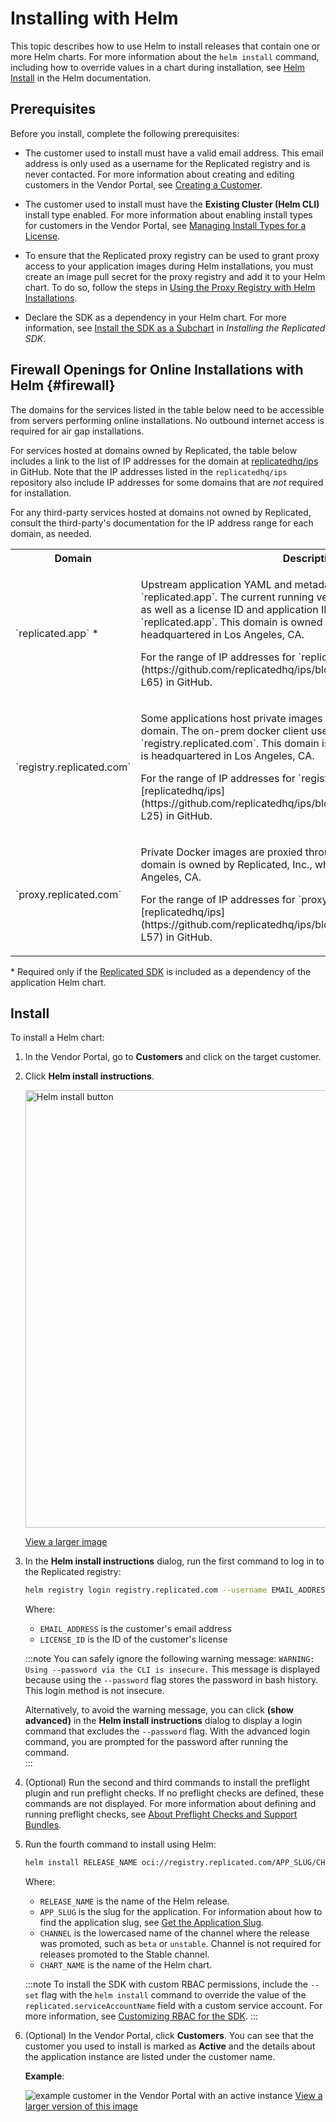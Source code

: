 # Installing with Helm

This topic describes how to use Helm to install releases that contain one or more Helm charts. For more information about the `helm install` command, including how to override values in a chart during installation, see [Helm Install](https://helm.sh/docs/helm/helm_install/) in the Helm documentation.

## Prerequisites

Before you install, complete the following prerequisites:

* The customer used to install must have a valid email address. This email address is only used as a username for the Replicated registry and is never contacted. For more information about creating and editing customers in the Vendor Portal, see [Creating a Customer](/vendor/releases-creating-customer).

* The customer used to install must have the **Existing Cluster (Helm CLI)** install type enabled. For more information about enabling install types for customers in the Vendor Portal, see [Managing Install Types for a License](licenses-install-types).

* To ensure that the Replicated proxy registry can be used to grant proxy access to your application images during Helm installations, you must create an image pull secret for the proxy registry and add it to your Helm chart. To do so, follow the steps in [Using the Proxy Registry with Helm Installations](/vendor/helm-image-registry).

* Declare the SDK as a dependency in your Helm chart. For more information, see [Install the SDK as a Subchart](replicated-sdk-installing#install-the-sdk-as-a-subchart) in _Installing the Replicated SDK_.

## Firewall Openings for Online Installations with Helm {#firewall}

The domains for the services listed in the table below need to be accessible from servers performing online installations. No outbound internet access is required for air gap installations.

For services hosted at domains owned by Replicated, the table below includes a link to the list of IP addresses for the domain at [replicatedhq/ips](https://github.com/replicatedhq/ips/blob/main/ip_addresses.json) in GitHub. Note that the IP addresses listed in the `replicatedhq/ips` repository also include IP addresses for some domains that are _not_ required for installation.

For any third-party services hosted at domains not owned by Replicated, consult the third-party's documentation for the IP address range for each domain, as needed.

<table>
  <tr>
      <th width="50%">Domain</th>
      <th>Description</th>
  </tr>
  <tr>
      <td>`replicated.app` &#42;</td>
      <td><p>Upstream application YAML and metadata is pulled from `replicated.app`. The current running version of the application (if any), as well as a license ID and application ID to authenticate, are all sent to `replicated.app`. This domain is owned by Replicated, Inc., which is headquartered in Los Angeles, CA.</p><p>For the range of IP addresses for `replicated.app`, see [replicatedhq/ips](https://github.com/replicatedhq/ips/blob/main/ip_addresses.json#L60-L65) in GitHub.</p></td>
  </tr>
  <tr>
      <td>`registry.replicated.com`</td>
      <td><p>Some applications host private images in the Replicated registry at this domain. The on-prem docker client uses a license ID to authenticate to `registry.replicated.com`. This domain is owned by Replicated, Inc which is headquartered in Los Angeles, CA.</p><p>For the range of IP addresses for `registry.replicated.com`, see [replicatedhq/ips](https://github.com/replicatedhq/ips/blob/main/ip_addresses.json#L20-L25) in GitHub.</p></td>
  </tr>
  <tr>
      <td>`proxy.replicated.com`</td>
      <td><p>Private Docker images are proxied through `proxy.replicated.com`. This domain is owned by Replicated, Inc., which is headquartered in Los Angeles, CA.</p><p>For the range of IP addresses for `proxy.replicated.com`, see [replicatedhq/ips](https://github.com/replicatedhq/ips/blob/main/ip_addresses.json#L52-L57) in GitHub.</p></td>
  </tr>
</table>

&#42; Required only if the [Replicated SDK](/vendor/replicated-sdk-overview) is included as a dependency of the application Helm chart.

## Install

To install a Helm chart:

1. In the Vendor Portal, go to **Customers** and click on the target customer.

1. Click **Helm install instructions**.

     <img alt="Helm install button" src="/images/helm-install-button.png" width="700px"/>

     [View a larger image](/images/helm-install-button.png)

1. In the **Helm install instructions** dialog, run the first command to log in to the Replicated registry:

     ```bash
     helm registry login registry.replicated.com --username EMAIL_ADDRESS --password LICENSE_ID
     ```
     Where:
     * `EMAIL_ADDRESS` is the customer's email address
     * `LICENSE_ID` is the ID of the customer's license

     :::note
     You can safely ignore the following warning message: `WARNING: Using --password via the CLI is insecure.` This message is displayed because using the `--password` flag stores the password in bash history. This login method is not insecure.

     Alternatively, to avoid the warning message, you can click **(show advanced)** in the **Helm install instructions** dialog to display a login command that excludes the `--password` flag. With the advanced login command, you are prompted for the password after running the command.  
     :::

1. (Optional) Run the second and third commands to install the preflight plugin and run preflight checks. If no preflight checks are defined, these commands are not displayed. For more information about defining and running preflight checks, see [About Preflight Checks and Support Bundles](preflight-support-bundle-about).

1. Run the fourth command to install using Helm:

     ```bash
     helm install RELEASE_NAME oci://registry.replicated.com/APP_SLUG/CHANNEL/CHART_NAME
     ```
     Where:
     * `RELEASE_NAME` is the name of the Helm release.
     * `APP_SLUG` is the slug for the application. For information about how to find the application slug, see [Get the Application Slug](/vendor/vendor-portal-manage-app#slug).
     * `CHANNEL` is the lowercased name of the channel where the release was promoted, such as `beta` or `unstable`. Channel is not required for releases promoted to the Stable channel.
     * `CHART_NAME` is the name of the Helm chart.

     :::note
     To install the SDK with custom RBAC permissions, include the `--set` flag with the `helm install` command to override the value of the `replicated.serviceAccountName` field with a custom service account. For more information, see [Customizing RBAC for the SDK](/vendor/replicated-sdk-customizing#customize-rbac-for-the-sdk).
     :::

1. (Optional) In the Vendor Portal, click **Customers**. You can see that the customer you used to install is marked as **Active** and the details about the application instance are listed under the customer name. 

     **Example**:

     ![example customer in the Vendor Portal with an active instance](/images/sdk-customer-active-example.png)
     [View a larger version of this image](/images/sdk-customer-active-example.png)